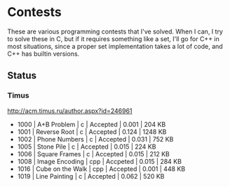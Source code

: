 # Contests

These are various programming contests that I've solved. When I can, I try to
solve these in C, but if it requires something like a set, I'll go for C++
in most situations, since a proper set implementation takes a lot of code,
and C++ has builtin versions.


## Status

### Timus
http://acm.timus.ru/author.aspx?id=246961

- 1000 | A+B Problem | c | Accepted | 0.001 | 204 KB
- 1001 | Reverse Root | c | Accepted | 0.124 | 1248 KB
- 1002 | Phone Numbers | c | Accepted | 0.031 | 752 KB
- 1005 | Stone Pile | c | Accepted | 0.015 | 224 KB
- 1006 | Square Frames | c | Accepted | 0.015 | 212 KB
- 1008 | Image Encoding | cpp | Accpeted | 0.015 | 284 KB
- 1016 | Cube on the Walk | cpp | Accepted | 0.001 | 448 KB
- 1019 | Line Painting | c | Accepted | 0.062 | 520 KB

